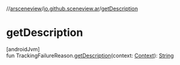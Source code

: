 //[arsceneview](../../index.md)/[io.github.sceneview.ar](index.md)/[getDescription](get-description.md)

# getDescription

[androidJvm]\
fun TrackingFailureReason.[getDescription](get-description.md)(context: [Context](https://developer.android.com/reference/kotlin/android/content/Context.html)): [String](https://kotlinlang.org/api/latest/jvm/stdlib/kotlin/-string/index.html)
